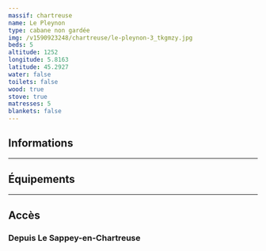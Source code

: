 ```yaml
---
massif: chartreuse
name: Le Pleynon
type: cabane non gardée
img: /v1590923248/chartreuse/le-pleynon-3_tkgmzy.jpg
beds: 5
altitude: 1252
longitude: 5.8163
latitude: 45.2927
water: false
toilets: false
wood: true
stove: true
matresses: 5
blankets: false
---
```


## Informations

<!-- <Grid :altitude="altitude" :beds="beds" :longitude="longitude" :latitude="longitude"></Grid> -->

---

## Équipements

<!-- <Grid :matresses="matresses" :blankets="blankets" :stove="stove" :wood="wood" :water="water" :toilets="toilets"></Grid> -->

---

## Accès

### Depuis Le Sappey-en-Chartreuse
